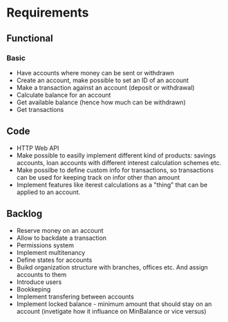 # Requirements

## Functional
### Basic
* Have accounts where money can be sent or withdrawn
* Create an account, make possible to set an ID of an account
* Make a transaction against an account (deposit or withdrawal)
* Calculate balance for an account
* Get available balance (hence how much can be withdrawn)
* Get transactions

## Code
* HTTP Web API
* Make possible to easilly implement different kind of products: savings accounts, loan accounts with different interest calculation schemes etc.
* Make possilbe to define custom info for transactions, so transactions can be used for keeping track on infor other than amount
* Implement features like iterest calculations as a "thing" that can be applied to an account.

## Backlog
* Reserve money on an account
* Allow to backdate a transaction
* Permissions system
* Implement multitenancy
* Define states for accounts
* Buikd organization structure with branches, offices etc. And assign accounts to them
* Introduce users
* Bookkeping
* Implement transfering between accounts
* Implement locked balance - minimum amount that should stay on an account (invetigate how it influance on MinBalance or vice versus)
